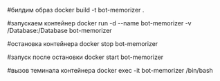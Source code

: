 #билдим образ 
docker build -t bot-memorizer .

#запускаем контейнер
docker run -d --name bot-memorizer -v /Database:/Database bot-memorizer

#остановка контейнера 
docker stop bot-memorizer 

#запуск после остановки
docker start bot-memorizer

#вызов теминала контейнера 
docker exec -it bot-memorizer /bin/bash